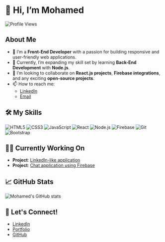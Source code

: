 # 👋 Hi, I’m Mohamed

![Profile Views](https://komarev.com/ghpvc/?username=your-github-username&color=blue)

## About Me
- 👀 I’m a **Front-End Developer** with a passion for building responsive and user-friendly web applications.
- 🌱 Currently, I’m expanding my skill set by learning **Back-End Development** with **Node.js**.
- 💞️ I’m looking to collaborate on **React.js projects**, **Firebase integrations**, and any exciting **open-source projects**.
- 📫 How to reach me: 
  - [LinkedIn](https://www.linkedin.com/in/your-profile)
  - [Email](mailto:email@example.com)

## 🛠️ My Skills
![HTML5](https://img.shields.io/badge/HTML5-E34F26?style=for-the-badge&logo=html5&logoColor=white)
![CSS3](https://img.shields.io/badge/CSS3-1572B6?style=for-the-badge&logo=css3&logoColor=white)
![JavaScript](https://img.shields.io/badge/JavaScript-F7DF1E?style=for-the-badge&logo=javascript&logoColor=black)
![React](https://img.shields.io/badge/React-61DAFB?style=for-the-badge&logo=react&logoColor=white)
![Node.js](https://img.shields.io/badge/Node.js-339933?style=for-the-badge&logo=nodedotjs&logoColor=white)
![Firebase](https://img.shields.io/badge/Firebase-FFCA28?style=for-the-badge&logo=firebase&logoColor=black)
![Git](https://img.shields.io/badge/Git-F05032?style=for-the-badge&logo=git&logoColor=white)
![Bootstrap](https://img.shields.io/badge/Bootstrap-563D7C?style=for-the-badge&logo=bootstrap&logoColor=white)

## 🧑‍💻 Currently Working On
- **Project**: [LinkedIn-like application](https://github.com/your-github-username/project-link)
- **Project**: [Chat application using Firebase](https://github.com/your-github-username/chat-me)

## 📈 GitHub Stats
![Mohamed's GitHub stats](https://github-readme-stats.vercel.app/api?username=your-github-username&show_icons=true&theme=radical)

## 💬 Let's Connect!
- [LinkedIn](https://www.linkedin.com/in/your-profile)
- [Portfolio](https://portfolio-mohameds-projects-ea923384.vercel.app/)
- [GitHub](https://github.com/your-github-username)


